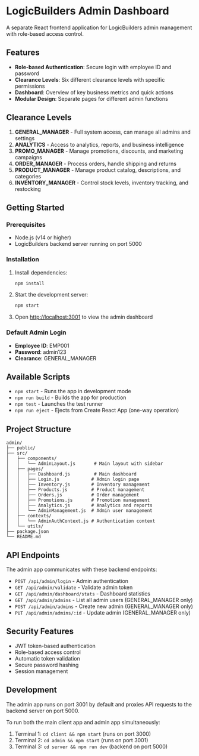 # LogicBuilders Admin Dashboard

A separate React frontend application for LogicBuilders admin management with role-based access control.

## Features

- **Role-based Authentication**: Secure login with employee ID and password
- **Clearance Levels**: Six different clearance levels with specific permissions
- **Dashboard**: Overview of key business metrics and quick actions
- **Modular Design**: Separate pages for different admin functions

## Clearance Levels

1. **GENERAL_MANAGER** - Full system access, can manage all admins and settings
2. **ANALYTICS** - Access to analytics, reports, and business intelligence  
3. **PROMO_MANAGER** - Manage promotions, discounts, and marketing campaigns
4. **ORDER_MANAGER** - Process orders, handle shipping and returns
5. **PRODUCT_MANAGER** - Manage product catalog, descriptions, and categories
6. **INVENTORY_MANAGER** - Control stock levels, inventory tracking, and restocking

## Getting Started

### Prerequisites

- Node.js (v14 or higher)
- LogicBuilders backend server running on port 5000

### Installation

1. Install dependencies:
   ```bash
   npm install
   ```

2. Start the development server:
   ```bash
   npm start
   ```

3. Open [http://localhost:3001](http://localhost:3001) to view the admin dashboard

### Default Admin Login

- **Employee ID**: EMP001
- **Password**: admin123
- **Clearance**: GENERAL_MANAGER

## Available Scripts

- `npm start` - Runs the app in development mode
- `npm run build` - Builds the app for production
- `npm test` - Launches the test runner
- `npm run eject` - Ejects from Create React App (one-way operation)

## Project Structure

```
admin/
├── public/
├── src/
│   ├── components/
│   │   └── AdminLayout.js       # Main layout with sidebar
│   ├── pages/
│   │   ├── Dashboard.js         # Main dashboard
│   │   ├── Login.js            # Admin login page
│   │   ├── Inventory.js        # Inventory management
│   │   ├── Products.js         # Product management
│   │   ├── Orders.js           # Order management
│   │   ├── Promotions.js       # Promotion management
│   │   ├── Analytics.js        # Analytics and reports
│   │   └── AdminManagement.js  # Admin user management
│   ├── contexts/
│   │   └── AdminAuthContext.js # Authentication context
│   └── utils/
├── package.json
└── README.md
```

## API Endpoints

The admin app communicates with these backend endpoints:

- `POST /api/admin/login` - Admin authentication
- `GET /api/admin/validate` - Validate admin token  
- `GET /api/admin/dashboard/stats` - Dashboard statistics
- `GET /api/admin/admins` - List all admin users (GENERAL_MANAGER only)
- `POST /api/admin/admins` - Create new admin (GENERAL_MANAGER only)
- `PUT /api/admin/admins/:id` - Update admin (GENERAL_MANAGER only)

## Security Features

- JWT token-based authentication
- Role-based access control
- Automatic token validation
- Secure password hashing
- Session management

## Development

The admin app runs on port 3001 by default and proxies API requests to the backend server on port 5000.

To run both the main client app and admin app simultaneously:

1. Terminal 1: `cd client && npm start` (runs on port 3000)
2. Terminal 2: `cd admin && npm start` (runs on port 3001)  
3. Terminal 3: `cd server && npm run dev` (backend on port 5000)
